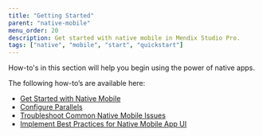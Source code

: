 ```yaml
---
title: "Getting Started"
parent: "native-mobile"
menu_order: 20
description: Get started with native mobile in Mendix Studio Pro.
tags: ["native", "mobile", "start", "quickstart"]
---
```


How-to's in this section will help you begin using the power of native apps.

The following how-to’s are available here:

* [Get Started with Native Mobile](getting-started-with-native-mobile)
* [Configure Parallels](using-mendix-studio-pro-on-a-mac)
* [Troubleshoot Common Native Mobile Issues](common-issues)
* [Implement Best Practices for Native Mobile App UI](ui-best-practices)